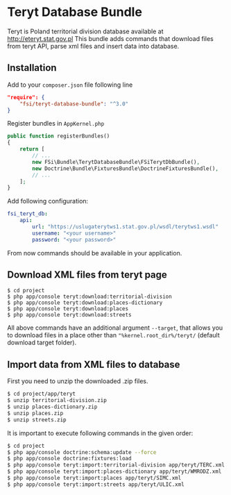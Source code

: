 # Teryt Database Bundle

Teryt is Poland territorial division database available at http://eteryt.stat.gov.pl
This bundle adds commands that download files from teryt API, parse xml files and insert data into database.

## Installation

Add to your `composer.json` file following line

```json
"require": {
    "fsi/teryt-database-bundle": "^3.0"
}
```

Register bundles in `AppKernel.php`

```php
public function registerBundles()
{
    return [
        // ...
        new FSi\Bundle\TerytDatabaseBundle\FSiTerytDbBundle(),
        new Doctrine\Bundle\FixturesBundle\DoctrineFixturesBundle(),
        // ...
    ];
}
```

Add following configuration:

```yaml
fsi_teryt_db:
    api:
        url: "https://uslugaterytws1.stat.gov.pl/wsdl/terytws1.wsdl"
        username: "<your username>"
        password: "<your password>"
```

From now commands should be available in your application.

## Download XML files from teryt page

```
$ cd project
$ php app/console teryt:download:territorial-division
$ php app/console teryt:download:places-dictionary
$ php app/console teryt:download:places
$ php app/console teryt:download:streets
```

All above commands have an additional argument ``--target``, that allows you to download files in a place other than
``"%kernel.root_dir%/teryt/`` (default download target folder).

## Import data from XML files to database

First you need to unzip the downloaded .zip files.

```bash
$ cd project/app/teryt
$ unzip territorial-division.zip
$ unzip places-dictionary.zip
$ unzip places.zip
$ unzip streets.zip
```

It is important to execute following commands in the given order:

```bash
$ cd project
$ php app/console doctrine:schema:update --force
$ php app/console doctrine:fixtures:load
$ php app/console teryt:import:territorial-division app/teryt/TERC.xml
$ php app/console teryt:import:places-dictionary app/teryt/WMRODZ.xml
$ php app/console teryt:import:places app/teryt/SIMC.xml
$ php app/console teryt:import:streets app/teryt/ULIC.xml
```
